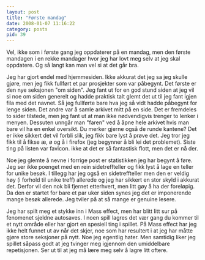 ```yaml
---
layout: post
title: "Første mandag"
date: 2008-01-07 11:16:22
category: posts
pid: 39
---
```

Vel, ikke som i første gang jeg oppdaterer på en mandag, men den første mandagen i en rekke mandager hvor jeg har lovt meg selv at jeg skal oppdatere. Og så langt kan man vel si at det går bra. 

Jeg har gjort endel med hjemmesiden. Ikke akkurat det jeg sa jeg skulle gjøre, men jeg fikk fullført et par prosjekter som var påbegynt. Det første er den nye seksjonen "om siden". Jeg fant ut for en god stund siden at jeg vil si noe om siden generelt og hadde praktisk talt glemt det ut til jeg fant igjen fila med det navnet. Så jeg fullførte bare hva jeg så vidt hadde påbegynt for lenge siden. Det andre var å samle arkivet mitt på en side. Det er fremdeles to sider tilstede, men jeg fant ut at man ikke nødvendigvis trenger to lenker i menyen. Dessuten unngår man "faren" ved å åpne hele arkivet hvis man bare vil ha en enkel oversikt. Du merker gjerne også de runde kantene? Det er ikke sikkert det vil forbli slik, jeg fikk bare lyst å prøve det. Jeg tror jeg fikk til å fikse æ, ø og å i firefox (jeg begynner å bli lei det problemet). Siste ting på listen var favicon. ikke at det er så fantastisk flott, men det er nå der.

Noe jeg glemte å nevne i forrige post er statistikken jeg har begynt å føre. Jeg ser ikke poenget med en rein sidetreffteller og fikk lyst å lage en teller for unike besøk. I tillegg har jeg også en sidetreffteller men den er veldig høy (i forhold til unike treff) allerede og jeg har sikkert en stor skyld i akkurat det. Derfor vil den nok bli fjernet etterhvert, men litt gøy å ha der foreløpig. Da den er startet for bare et par uker siden synes jeg det er imponerende mange besøk allerede. Jeg tviler på at så mange er genuine lesere.

Jeg har spilt meg et stykke inn i Mass effect, men har blitt litt sur på fenomenet sjeldne autosaves. I noen spill lagres det vær gang du kommer til et nytt område eller har gjort en spesiell ting i spillet. På Mass effect har jeg ikke helt funnet ut av når det skjer, noe som har resultert i at jeg har måtte gjøre store seksjoner på nytt. Noe jeg egentlig hater. Men samtidig liker jeg spillet såpass godt at jeg tvinger meg igjennom den umiddelbare repetisjonen. Ser ut til at jeg må lære meg selv å lagre litt oftere.